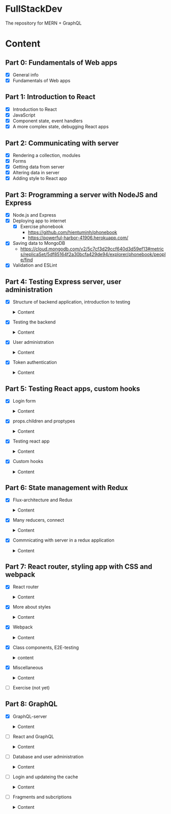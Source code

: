 # FullStackDev
The repository for MERN + GraphQL

# Content
## Part 0: Fundamentals of Web apps
- [x] General info
- [x] Fundamentals of Web apps
## Part 1: Introduction to React
- [x] Introduction to React
- [x] JavaScript
- [x] Component state, event handlers
- [x] A more complex state, debugging React apps
## Part 2: Communicating with server
- [x] Rendering a collection, modules
- [x] Forms
- [x] Getting data from server
- [x] Altering data in server
- [x] Adding style to React app
## Part 3: Programming a server with NodeJS and Express
- [x] Node.js and Express
- [x] Deploying app to internet
  - [x] Exercise phonebook
    - https://github.com/hientuminh/phonebook
    - https://powerful-harbor-41906.herokuapp.com/
- [x] Saving data to MongoDB
  - https://cloud.mongodb.com/v2/5c7cf3d29ccf640d3d59ef13#metrics/replicaSet/5df85164f2a30bcfa429de94/explorer/phonebook/people/find
- [x] Validation and ESLint
## Part 4: Testing Express server, user administration
- [x] Structure of backend application, introduction to testing
  <details>
    <summary>Content</summary>

    ### Project structure
    ```md
    ### Project structure
    ### Exercises
    ### Testing Note applications
    ### Exercises
    ```
  </details>

- [x] Testing the backend
  <details>
    <summary>Content</summary>

    ```md
    ### Test environment
    ### supertest
    ### Logger
    ### Intializing the database before tests
    ### Running tests one by one
    ### async/await
    ### async/await in the backend
    ### More tests and refactoring the backend
    ### Error handling and async/await
    ### Optimizing the beforeEach function
    ### Exercises
    ### Refactoring tests
    ### Exercises
    ```
  </details>

- [x] User administration
  <details>
    <summary>Content</summary>

    ### References across
    - User and Note have one-to-many relationship
    ```javascript
      users = [
        {
          username: 'mluukkai',
          _id: 123456,
        },
        {
          username: 'hellas',
          _id: 141414,
        },
      ]

      notes = [
        {
          content: 'HTML is easy',
          important: false,
          _id: 221212,
          user: 123456,
        },
        {
          content: 'The most important operations of HTTP protocol are GET and POST',
          important: true,
          _id: 221255,
          user: 123456,
        },
        {
          content: 'A proper dinosaur codes with Java',
          important: false,
          _id: 221244,
          user: 141414,
        },
      ]
    ```
    ### Mongoose schema for users
    ```javascript
    const mongoose = require('mongoose')

    const userSchema = new mongoose.Schema({
      username: String,
      name: String,
      passwordHash: String,
      notes: [
        {
          type: mongoose.Schema.Types.ObjectId,
          ref: 'Note'
        }
      ],
    })

    userSchema.set('toJSON', {
      transform: (document, returnedObject) => {
        returnedObject.id = returnedObject._id.toString()
        delete returnedObject._id
        delete returnedObject.__v
        // the passwordHash should not be revealed
        delete returnedObject.passwordHash
      }
    })

    const User = mongoose.model('User', userSchema)

    module.exports = User
    ```
    ```javascript
    const noteSchema = new mongoose.Schema({
      content: {
        type: String,
        required: true,
        minlength: 5
      },
      date: Date,
      important: Boolean,
      user: {
        type: mongoose.Schema.Types.ObjectId,
        ref: 'User'
      }
    })
    ```
    ### Creating users
    - Using bcrypt `npm install bcrypt --save`
    ```javascript
    const saltRounds = 10
    const passwordHash = await bcrypt.hash(body.password, saltRounds)
    ```
    ### Populate
    - The Mongoose join is done with the populate method.
    ```javascript
    const users = await User.find({}).populate('notes', { content: 1, date: 1 })
    ```
  </details>

- [x] Token authentication
  <details>
    <summary>Content</summary>

    ### Limiting creating new notes to logged in users
    - Using JWT `npm install jsonwebtoken --save`

    ```javascript
    const getTokenFrom = request => {
      const authorization = request.get('authorization')
      if (authorization && authorization.toLowerCase().startsWith('bearer ')) {
        return authorization.substring(7)
      }
      return null
    }
    ```
    ### Error handling
    - using errorHandler with JsonWebTokenError
    ### Exercise
    - Add authen for bloglist
      - Adding bcrypt | bcryptjs
      - Update models and controllers
      - Add validation
      - Show more details with populate
      - Add token and permission
  </details>

## Part 5: Testing React apps, custom hooks
- [x] Login form
  <details>
    <summary>Content</summary>

    ### Creating new notes
    - Using `examples/part5a` as ui and `examples/part4d` as backend
    - services/login.js

    ```javascript
    import axios from 'axios'
    const baseUrl = '/api/login'

    const login = async credentials => {
      const response = await axios.post(baseUrl, credentials)
      return response.data
    }

    export default { login }
    ```
    - Condition rendering
    ```javascript
    {user === null && loginForm()}
    {user !== null && noteForm()}
    ```
    ### Saving the token to browsers local storage
    - setItem, getItem, removeItem
    ```javascript
    window.localStorage.setItem('name', 'juha tauriainen')
    ```
    ### Exercises
    - Using https://github.com/fullstackopen-2019/bloglist-frontend
    - Login frontend
    - Using backend at `part4/blog`
  </details>

- [x] props.children and proptypes
  <details>
    <summary>Content</summary>

    ### Displaying the login form only when appropriate

    ### The components children, aka. props.children
    - Using props.children to passing component as slot
    ```javascript
    <Togglable buttonLabel='login'>
          <LoginForm
            username={username}
            password={password}
            handleUsernameChange={({ target }) => setUsername(target.value)}
            handlePasswordChange={({ target }) => setPassword(target.value)}
            handleSubmit={handleLogin}
          />
        </Togglable>
    ```
    ### References to components with ref
    - How can we access it outside of the component?
    - The createRef method is used to create a noteFormRef ref, that is assigned to the Togglable component containing the creation note form. The noteFormRef variable acts as a reference to the component.
    - To recap, the useImperativeHandle function is a React hook, that is used for defining functions in a component which can be invoked from outside of the component.    
    - noteFormRef.current.toggleVisibility()
    ### One point about components

    ```javascript
    <div>
      <Togglable buttonLabel="1" ref={togglable1}>
        first
      </Togglable>

      <Togglable buttonLabel="2" ref={togglable2}>
        second
      </Togglable>

      <Togglable buttonLabel="3" ref={togglable3}>
        third
      </Togglable>
    </div>
  ```
  ### Exercise
  ```javascript
  <div style={hideWhenVisible}>
    // button
  </div>
  <div style={showWhenVisible}>
    {props.children}
    // button
  </div>
  ```
  ### PropTypes
  - `npm install --save prop-types`
  ### ESLint
  - `npm add --save-dev eslint-plugin-jest`
  </details>


- [x] Testing react app

  <details>
    <summary>Content</summary>
    - Using `npm install --save-dev @testing-library/react @testing-library/jest-dom`

    ### Rendering the component for tests

    - Command: CI=true npm test
    - the console may issue a warning if you have not installed Watchman

    ### Test file location
    - In React there are (at least) two different conventions for the test file's location.
    ### Searching for content in a component
    ```javascript
    test('renders content', () => {
      const note = {
        content: 'Component testing is done with react-testing-library',
        important: true
      }

      const component = render(
        <Note note={note} />
      )

      // method 1
      expect(component.container).toHaveTextContent(
        'Component testing is done with react-testing-library'
      )

      // method 2
      const element = component.getByText(
        'Component testing is done with react-testing-library'
      )
      expect(element).toBeDefined()

      // method 3
      const div = component.container.querySelector('.note')
      expect(div).toHaveTextContent(
        'Component testing is done with react-testing-library'
      )
    })
    ```
    ### Debug
    - `component.debug()`
    ### Clicking buttons in tests
    - using mock and fireEvent
    ### Tests for the Togglable component
    ```javascript
    const mockHandler = jest.fn()

    const { getByText } = render(
      <SimpleBlog blog={blog} onClick={mockHandler}/>
    )

    const button = getByText('like')
    fireEvent.click(button)
    fireEvent.click(button)

    expect(mockHandler.mock.calls.length).toBe(2)
    ```
    ### Testing forms
    - The operating principle of the form is to synchronize the state of the input with the state of its parent React component. It is quite difficult to test the form on its own.
    - We will use wraper component for it
    ```javascript
    const Wrapper = (props) => {
      const onChange = (event) => {
        props.state.value = event.target.value
      }

      return (
        <NoteForm
          value={props.state.value}
          onSubmit={props.onSubmit}
          handleChange={onChange}
        />
      )
    }
    ```
    ### Frontend integration tests
    - Two challenge: localStore, fetchAPI
    - The manual mock concept from Jest provides us with a good solution. 
    - setupTests.js
    ```javascript
    import '@testing-library/jest-dom/extend-expect'
    let savedItems = {}

    const localStorageMock = {
      setItem: (key, item) => {
        savedItems[key] = item
      },
      getItem: (key) => savedItems[key],
      clear: () => {
        savedItems = {}
      }
    }

    Object.defineProperty(window, 'localStorage', { value: localStorageMock })
    ```
    ### Test coverage
    > CI=true npm test -- --coverage
    - Examples/part5c-testing-react-app/coverage/lcov-report/index.html
    ### Snapshot testing
    ### E2E Testing
  </details>
- [x] Custom hooks
  <details>
    <summary>Content</summary>

    ### Custom hooks
    - React offer 10 built-in hooks
    - Custom hooks must start with the word `use`
    ### Spread attributes
    - Since the name object has exactly all of the attributes that the input element expects to receive as props, we can pass the props to the element using the spread syntax in the following way
    ```javascript
    <input {...name} />
    const App = () => {
      const name = useField('text')
      const born = useField('date')
      const height = useField('number')

      return (
        <div>
          <form>
            name: 
            <input  {...name} /> 
            <br/> 
            birthdate:
            <input {...born} />
            <br /> 
            height:
            <input {...height} />
          </form>
          <div>
            {name.value} {born.value} {height.value}
          </div>
        </div>
      )
    }
    ```
    ### Revisited hook
    > npm install --save eslint-plugin-react-hooks 
    ```javascript
    module.exports = {
      // ...
      "plugins": [
        // ...
        "react-hooks"
      ],
      "rules": {
        "react-hooks/rules-of-hooks": "error",
        // ...
      }
    }
    - https://github.com/rehooks/awesome-react-hooks
    - https://overreacted.io/why-do-hooks-rely-on-call-order/
    - https://usehooks.com/
    ```
  </details>
## Part 6: State management with Redux
- [x] Flux-architecture and Redux
  <details>
    <summary>Content</summary>

    ### Flux-architecture
    - Facebook developed the Flux- architecture to make state management easier. In Flux, the state is separated completely from the React-components into its own stores. State in the store is not changed directly, but with different actions.
    - [Flux Offical](https://facebook.github.io/flux/docs/in-depth-overview/)
    ### Redux
    - Facebook has an implementation for Flux, but we will be using the Redux - library. It works with the same principle, but is a bit simpler. Facebook also uses Redux now instead of their original Flux.
    - [Redux offical](https://redux.js.org/)
    > npm install redux --save
    - The impact of the action to the state of the application is defined using a reducer.
    - Reducer is never supposed to be called directly from the applications code. Reducer is only given as a parameter to the createStore-function which creates the store
    ```javascript
    import { createStore } from 'redux'
    const counterReducer = (state = 0, action) => {
      // ...
    }
    const store = createStore(counterReducer)
    ```
    - The third important method the store has is subscribe, which is used to create recall functions the store calls when its state is changed.
    ### Pure functions, immutable
    ```javascript
    const noteReducer = (state = [], action) => {
      if (action.type === 'NEW_NOTE') {
        state.push(action.data)
        return state
      }

      return state
    }
    ```
    - The application seems to be working, but the reducer we have declared is bad. It breaks the basic assumption of Redux reducer that reducers must be pure functions. A reducer state must be composed of immutable objects. If there is a change in the state, the old object is not changed, but it is replaced with a new, changed, object. This is exactly what we did with the new reducer: the old array is replaced with the new.
    ### Array spread syntax
    ```javascript
    case 'NEW_NOTE':
      return [...state, action.data]
    ```
    ### DeepFreeze
    ```javascript
    test('good is incremented', () => {
      const action = {
        type: 'GOOD'
      }
      const state = initialState

      deepFreeze(state)
      const newState = counterReducer(state, action)
      expect(newState).toEqual({
        good: 1,
        ok: 0,
        bad: 0
      })
    })
    ```
    ### Uncontrolled form
    - The implementation of both functionalities is straightforward. It is noteworthy that we have not bound the state of the form fields to the state of the App component like we have previously done. React calls this kind of form uncontrolled.
    - https://goshakkk.name/controlled-vs-uncontrolled-inputs-react/
    - https://travisnguyen.net/reactjs/2018/04/17/reactjs-form-uncontrolled-controlled/
    - https://techblog.vn/reactjs-uncontrolled-vs-controlled-forms
    ### Action creators
    ```javascript
    const createNote = (content) => {
      return {
        type: 'NEW_NOTE',
        data: {
          content,
          important: false,
          id: generateId()
        }
      }
    }
    const addNote = (event) => {
      event.preventDefault()
      const content = event.target.note.value
      noteStore.dispatch(createNote(content))
      event.target.note.value = ''
    }
    ```
    ### Passing the state using props
    ```javascript
    import React from 'react'
    import ReactDOM from 'react-dom'
    import { createStore } from 'redux'
    import App from './App'
    import noteReducer from './reducers/noteReducer'

    const store = createStore(noteReducer)

    const renderApp = () => {
      ReactDOM.render(
        <App store={store}/>,
        document.getElementById('root')
      )
    }

    renderApp()
    store.subscribe(renderApp)
    ```
  </details>
- [x] Many reducers, connect
  <details>
    <summary>Content</summary>

    ### Combine
    ```javascript
    import { createStore, combineReducers } from 'redux'

    const reducer = combineReducers({
      notes: noteReducer,
      filter: filterReducer
    })
    ```
    ### Store with complex state
    ```javascript
        all          <input type="radio" name="filter"
      onChange={filterSelected('ALL')} />
    important    <input type="radio" name="filter"
      onChange={filterSelected('IMPORTANT')} />
    nonimportant <input type="radio" name="filter"
      onChange={filterSelected('NONIMPORTANT')} />
    ```
    ### Connect
    - To get rid of this unpleasantness we will use the connect function provided by the React Redux library. This is currently the de facto solution for passing the Redux store to React components.
    > npm install --save react-redux
    ```javascript
    <Provider store={store}>
      <App />
    </Provider>
    ```
    - The component needs the list of notes and the value of the filter from the Redux store. The connect function accepts a so-called mapStateToProps function as its first parameter. The function can be used for defining the props of the connected component that are based on the state of the Redux store.
    ### Referencing action creators passed as props
    ```javascript
    const mapDispatchToProps = dispatch => {
      return {
        createNote: value => {
          dispatch(createNote(value))
        }
      }
    }

    export default connect(
      null,
      mapDispatchToProps
    )(NewNote)
    ```
    - Previously mapStateToProps was simply used for selecting pieces of state from the store, but in this case we are also using the notesToShow function to map the state into the desired filtered list of notes. The new version of notesToShow receives the store's state in its entirety, and selects an appropriate piece of the store that is passed to the component. Functions like this are called selectors.
    - Our new Notes component is almost entirely focused on rendering notes and is quite close to being a so-called presentational component. According to the description provided by Dan Abramov, presentation components:
      - Are concerned with how things look.
      - May contain both presentational and container components inside, and usually have some DOM markup and styles of their own.
      - Often allow containment via props.children.
      - Have no dependencies on the rest of the app, such as Redux actions or stores.
      - Don’t specify how the data is loaded or mutated.
      - Receive data and callbacks exclusively via props.
      - Rarely have their own state (when they do, it’s UI state rather than data).
      - Are written as functional components unless they need state, lifecycle hooks, or performance optimizations.
    - Fits the description of a container component. According to the description provided by Dan Abramov, container components:
      - Are concerned with how things work.
      - May contain both presentational and container components inside but usually don’t have any DOM markup of their own except for some wrapping divs, and never have any styles.
      - Provide the data and behavior to presentational or other container components.
      - Call Redux actions and provide these as callbacks to the presentational components.
      - Are often stateful, as they tend to serve as data sources.
      - Are usually generated using higher order components such as connect from React Redux, rather than written by hand.

  </details>
- [x] Commnicating with server in a redux application
  <details>
    <summary>Content</summary>
 
    ### Exercises
    ```javascript
    import noteService from './services/notes'

    const reducer = combineReducers({
      notes: noteReducer,
      filter: filterReducer,
    });

    const store = createStore(reducer);

    noteService.getAll().then(notes =>
      notes.forEach(note => {
        store.dispatch({ type: 'NEW_NOTE', data: note })
      })
    )
    ```
    - Other
    ```javascript
    import noteReducer, { initializeNotes } from './reducers/noteReducer'
    // ...

    noteService.getAll().then(notes =>
      store.dispatch(initializeNotes(notes))
    )
    ```
    - Why didn't we use await in place of promises and event handlers (registered to `then` -methods):
    > Await only works inside async functions, and the code in index.js is not inside a function, so due to the simple nature of the operation, we'll abstain from using async this time.
    - Improve
    ```javascript
    import React, { useEffect } from 'react'
    import { connect } from 'react-redux'
    import NewNote from './components/NewNote'
    import Notes from './components/Notes'
    import VisibilityFilter from './components/VisibilityFilter'
    import noteService from './services/notes'
    import { initializeNotes } from './reducers/noteReducer'

    const App = (props) => {
      useEffect(() => {
        noteService
          .getAll().then(notes => props.initializeNotes(notes))
      },[])

      return (
        <div>
          <NewNote />
          <VisibilityFilter />
          <Notes />
        </div>
      )
    }

    export default connect(null, { initializeNotes })(App)
    ```
    - New Note
    ```javascript
    import React from 'react'
    import { connect } from 'react-redux'
    import { createNote } from '../reducers/noteReducer'
    import noteService from '../services/notes'

    const NewNote = (props) => {
      const addNote = async (event) => {
        event.preventDefault()
        const content = event.target.note.value
        event.target.note.value = ''
        const newNote = await noteService.createNew(content)
        props.createNote(newNote)
      }

      return (
        // ...
      )
    }

    export default connect(null, { createNote } )(NewNote)
    // createNote in noteReducer
    export const createNote = (data) => {
      return {
        type: 'NEW_NOTE',
        data,
      }
    }
    ```
    ### Asynchronous actions and redux thunk
    - Both components would only use the function provided to them as a prop without caring about the communication with the server that is happening in the background.
    > npm install --save redux-thunk
    ### Redux DevTools
    > npm install --save redux-devtools-extension
    - Add redux-thunk
    - Create store.js
    - move store, reducer from index.js to store.js
    - Move services in component to reducer
    - Using dispatch in reducer to call other reducer or setTimeout
  </details>
## Part 7: React router, styling app with CSS and webpack
- [x] React router
  <details>
    <summary>Content</summary>

    ### React router
    > npm install --save react-router-dom
    ```javascript
    import {
      BrowserRouter as Router,
      Route, Link, Redirect, withRouter
    } from 'react-router-dom'

    const App = () => {

      const padding = { padding: 5 }

      return (
        <div>
          <Router>
            <div>
              <div>
                <Link style={padding} to="/">home</Link>
                <Link style={padding} to="/notes">notes</Link>
                <Link style={padding} to="/users">users</Link>
              </div>
              <Route exact path="/" render={() => <Home />} />
              <Route path="/notes" render={() => <Notes />} />
              <Route path="/users" render={() => <Users />} />
            </div>
          </Router>
        </div>
      )
    }
    ```
    - BrowserRouter is a Router that uses the HTML5 history API (pushState, replaceState and the popState event) to keep your UI in sync with the URL.
    ### Parameterized route
    ### withRouter and history
    - There are a few notable things about the implementation of the form. When logging in, we call the function onSubmit, which calls a method called push of the history-object received by the component as a prop. The command props.history.push('/') results in the address bar of the browser changing its address to /thereby making the application render the respective component, which in this case is Home.
    - The component gets access to the history-prop after it is "wrapped" by the function withRouter.
    ```javascript
    const LoginWithNoHistory = (props) => {
      const onSubmit = (event) => {
        event.preventDefault()
        props.onLogin('mluukkai')
        props.history.push('/')
      }

      return (
        <div>
          <h2>login</h2>
          <form onSubmit={onSubmit}>
            <div>
              username: <input />
            </div>
            <div>
              password: <input type='password' />
            </div>
            <button type="submit">login</button>
          </form>
        </div>
      )
    }

    const Login = withRouter(LoginWithNoHistory)
    ```

    ### redirect
    ```javascript
    <Route path="/users" render={() =>
      user ? <Users /> : <Redirect to="/login" />
    } />
    ```
  </details>
- [x] More about styles
  <details>
    <summary>Content</summary>

    ### Ready-made UI libraries
    > npm install --save react-bootstrap

    > npm install --save semantic-ui-react

    > import { Table } from 'react-bootstrap'
    ### Closing thoughts
    - Instead of using the React Bootstrap library, we could have just as well used Bootstrap directly by defining CSS classes to our application's HTML elements. Instead of defining the table with the Table component:
    ```javascript
    ```
    ### Other UI frameworks
    - [Material](http://www.material-ui.com/)
    - [Bulma](https://bulma.io/)
    - [Ant](https://ant.design/)
    - [Zurb](https://foundation.zurb.com/)
    ### Styled components
    > 
    ```javascript
    const Button = styled.button`
      background: Bisque;
      font-size: 1em;
      margin: 1em;
      padding: 0.25em 1em;
      border: 2px solid Chocolate;
      border-radius: 3px;
    `

    const Input = styled.input`
      margin: 0.25em;
    `
    ```
  </details>
- [x] Webpack
  <details>
    <summary>Content</summary>

    ### Bundling
    - build directory
    ```md
    ├── asset-manifest.json
    ├── favicon.ico
    ├── index.html
    ├── manifest.json
    ├── precache-manifest.8082e70dbf004a0fe961fc1f317b2683.js
    ├── service-worker.js
    └── static
        ├── css
        │   ├── main.f9a47af2.chunk.css
        │   └── main.f9a47af2.chunk.css.map
        └── js
            ├── 1.578f4ea1.chunk.js
            ├── 1.578f4ea1.chunk.js.map
            ├── main.8209a8f2.chunk.js
            ├── main.8209a8f2.chunk.js.map
            ├── runtime~main.229c360f.js
            └── runtime~main.229c360f.js.map
    ```
    > npm installl --save-dev webpack webpack-cli
    ### Configuration file
    ```javascript
    const path = require('path')

    const config = {
      entry: './src/index.js',
      output: {
        path: path.resolve(__dirname, 'build'),
        filename: 'main.js'
      }
    }

    module.exports = config
    ```
    ### Building React
    > npm install --save react react-dom
    ### Loaders
    ```javascript
    {
      test: /\.js$/,
      loader: 'babel-loader',
      query: {
        presets: ['@babel/preset-react']
      }
    }
    ```
    > npm install @babel/core babel-loader @babel/preset-react --save-dev
    - It's worth noting that if the bundled application's source code uses async/await, the browser will not render anything on some browsers. Googling the error message in the console will shed some light on the issue. We have to install one more missing dependency, that is @babel/polyfill:
    > npm install --save @babel/polyfill
    ### Transpilers
    - The process of transforming code from one form of JavaScript to another is called transpiling. The general definition of the term is to compile source code by transforming it from one language to another.
    - The transpilation process that is executed by Babel is defined with plugins. In practice, most developers use ready-made presets that are groups of pre-configured plugins.
    - Currently we are using the @babel/preset-react preset for transpiling the source code of our application. Let's add the @babel/preset-env plugin that contains everything needed to take code using all of the latest features and transpile it to code that is compatible with the ES5 standard:
    ```javascript
    {
      test: /\.js$/,
      loader: 'babel-loader',
      query: {
        presets: ['@babel/preset-env', '@babel/preset-react']
      }
    }
    ```
    - This will cause the transpilation process to break:
    ```javascript
    {
      test: /\.css$/,
      loaders: ['style-loader', 'css-loader'],
    }
    ```
    > npm install style-loader css-loader --save-dev
    ### Webpack-dev-server
    - The current configuration makes it possible to develop our application but the workflow is awful (to the point where it resembles the development workflow with Java). Every time we make a change to the code we have to bundle it and refresh the browser in order to test the code.
    > npm install --save-dev webpack-dev-server
    ### Minifying the code
    - UglifyJS
    ### Development and production configuration
    > npx static-server
    ```javascript
    const path = require('path')
    const webpack = require('webpack')

    const config = (env, argv) => {
      console.log('argv', argv.mode)

      const backend_url = argv.mode === 'production'
        ? 'https://radiant-plateau-25399.herokuapp.com/api/notes'
        : 'http://localhost:3001/notes'

      return {
        entry: './src/index.js',
        output: {
          path: path.resolve(__dirname, 'build'),
          filename: 'main.js'
        },
        devServer: {
          contentBase: path.resolve(__dirname, 'build'),
          compress: true,
          port: 3000,
        },
        devtool: 'source-map',
        module: {
          // ...
        },
        plugins: [
          new webpack.DefinePlugin({
            BACKEND_URL: JSON.stringify(backend_url)
          })
        ]
      }
    }

    module.exports = config
    ```
    ### Polyfill
    - Our application is finished and works with all relatively recent versions of modern browsers, with the exception of Internet Explorer. The reason for this is that because of axios our code uses Promises, and no existing version of IE supports them:
    - The polyfill provided by the promise-polyfill library is easy to use, we simply have to add the following to our existing application code:

  </details>
- [x] Class components, E2E-testing
  <details>
    <summary>content</summary>

    ### Class components
    ```javascript
    import React from 'react'

    class App extends React.Component {
      constructor(props) {
        super(props)

        this.state = {
          anecdotes: [],
          current: 0
        }
      }

      componentDidMount = () => {
        axios.get('http://localhost:3001/anecdotes').then(response => {
          this.setState({ anecdotes: response.data })
        })
      }

      handleClick = () => {
        const current = Math.round(
          Math.random() * this.state.anecdotes.length
        )
        this.setState({ current })
      }

      render() {
        if (this.state.anecdotes.length === 0 ) {
          return <div>no anecdotes...</div>
        }

        return (
          <div>
            <h1>anecdote of the day</h1>
            <div>{this.state.anecdotes[this.state.current].content}</div>
            <button onClick={this.handleClick}>next</button>
          </div>
        )
      }
    }

    export default App
    ```
    ### End to end testing of the application
    - In the year 2018 a software library called **Cypress** has quickly grown in favor in E2E-testing. Cypress is exceptionally easy to use. The amount of legwork one has to do compared to using, e.g. Selenium, is practically non existent. Cypress' way of operating differs radically from most libraries used for E2E-testing. This is because Cypress-tests are all run entirely within the browser. With other approaches the tests are in a Node-process, which is connected to the browser through the APIs that it offers
    ```javascript
    describe('Note app',  function() {
      // ...

      it('login form can be opened', function() {
        cy.visit('http://localhost:3000')
        cy.contains('log in')
          .click()
      })
    })
    ```
    ### Controlling the state of the database
    ```javascript
    describe('Note app', function() {
      beforeEach(function() {
        cy.request('POST', 'http://localhost:3001/api/testing/reset')
        const user = {
          name: 'Matti Luukkainen',
          username: 'mluukkai',
          password: 'salainen'
        }
        cy.request('POST', 'http://localhost:3001/api/users/', user)
        cy.visit('http://localhost:3000')
      })

      it('front page can be opened', function() {
        cy.contains('Notes')
      })
    })
    ```
  </details>
- [x] Miscellaneous
  <details>
    <summary>Content</summary>

    ### Organization of code in React application
    - https://medium.com/hackernoon/the-100-correct-way-to-structure-a-react-app-or-why-theres-no-such-thing-3ede534ef1ed
    - Directory: components, reducers, services, ...
    ### Frontend and backend in the same repository
    - Using one "single-repository-code" with buildpack
    ### Changes on the server
    - WebSockets
    ### On the role of React in applications
    ### Security
    - OWSAP
    - Snyk
    - Helmet to backend
    ### Current trends
    - Typed versions of JS => TypeScript
    - Server side rendering
    - PWA
    - Microservice architecture: A microservice architecture (microservices) is a way of composing the backend of an application from many separate, independent services, which communicate with each other over the network. An individual microservice's purpose is to take care of a particular logical functional whole. In a pure microservice architecture the services do not use a shared database.
    - Serverless
    - Useful libraries and interesting links: immutable.js, remmber, Immer, redux-saga
    - https://reactpatterns.com/
  </details>
- [ ] Exercise (not yet)
## Part 8: GraphQL
- [x] GraphQL-server
  <details>
    <summary>Content</summary>

    ### Schemas and queries
    - In the recent years GraphQL, developed by Facebook, has become popular for communication between web applications and servers.
    - The GraphQL philosophy is very different from REST. REST is resource based. Every resource, for example a user has its own address which identifies it, for example /users/10. All operations done to the resource are done with HTTP requests to its URL. The action depends on the used HTTP-method.
    - The main principle of GraphQL is, that the code on the browser forms **a query describing the data wanted**, and sends it to the API with an HTTP POST request. Unlike REST, all GraphQL queries are sent to the same address, and their type is POST.
    - In the heart of all GraphQL applications is a schema, which describes the data sent between client and the server. The initial schema for our phonebook is as follows:
    ```javascript
    type Person {
      name: String!
      phone: String
      street: String!
      city: String!
      id: ID! 
    }

    type Query {
      personCount: Int!
      allPersons: [Person!]!
      findPerson(name: String!): Person
    }
    ```
    - The schema describles 2 types. The first type, Person, determines that persons have five fields. Four of the fields are type String, which is one of the scalar types of GraphQL. All of the String fields, except phone, must be given a value. This is marked by the exclamation mark on the schema. The type of the field id is ID. ID fields are strings, but GraphQL ensures they are unique. The second type is a Query. Practically every GraphQL schema describes a Query, which tells what kind of queries can be made to the API.
    - Despite its name, GraphQL does not actually have anything to do with databases. It does not care how the data is saved. The data a GraphQL API uses can be saved into a relational database, document database, or to other servers which GraphQL-server can access with for example REST.
    ### Apllo server
    > npm install --save apollo-server graphql
    - The heart of the code is an ApolloServer, which is given two parameters
    ```javascript
    const server = new ApolloServer({
      typeDefs, // The first parameter, typeDefs, contains the GraphQL schema.
      resolvers, //The second parameter is an object, which contains the resolvers of the server. These are the code, which defines how GraphQL queries are responded to.
    })
    ```
    ### GraphQL-playground
    > node index.js
    ```json
    query {
      allPersons {
        name,
        phone
      }
    }
    ```
    ### Parameters of a resolver
    - A GraphQL-server must define resolvers for each field of each type in the schema. We have so far only defined resolvers for fields of the type Query, so for each query of the application.
    ```javascript
    const resolvers = {
      Query: {
        ...
      },
      Person: {
        name: (root) => root.name,
        phone: (root) => root.phone,
        street: (root) => root.street,
        city: (root) => root.city,
        id: (root) => root.id,
      }
    }
    ```
    ### Object within an object
    - So every time a Person object is returned, the fields name, phone and id are returned using their default resolvers, but the field address is formed by using a self defined resolver. The parameter root of the resolver function is the person-object, so the street and the city of the address can be taken from its fields.
    ```javascript
    const resolvers = {
      Query: {
        ...
      },
      Person: {
        address: (root) => {
          return {
            street: root.street,
            city: root.city,
            country: 'VietNam'
          }
        }
      }
    }
    ```
    ### Mutation
    - Let's add functionality for adding new persons to the phonebook. In GraphQL, all operations which cause a change are done with mutations. Mutations are described in the schema as the keys of type Mutation. The schema for a mutation for adding a new person looks as follows:
    ```javascript
    type Mutation {
      addPerson(
        name: String!
        phone: String
        street: String!
        city: String!
      ): Person
    }
    const resolvers = {
      // ...
      Mutation: {
        addPerson: (root, args) => {
          const person = { ...args, id: uuid() }
          persons = persons.concat(person)
          return person
        }
      }
    }
    ```
    - So the resolver of the address field of the Person type formats the response object to the right form.
    ### Error handling
    - UserInputError

    ### Enum
    ```javascript
    enum YesNo {
      YES
      NO
    }

    type Query {
      personCount: Int!
      allPersons(phone: YesNo): [Person!]!
      findPerson(name: String!): Person
    }

    Query: {
      personCount: () => persons.length,
      allPersons: (root, args) => {
        if (!args.phone) {
          return persons
        }
        const byPhone = (person) =>
          args.phone === 'YES' ? person.phone : !person.phone
        return persons.filter(byPhone)
      },
      findPerson: (root, args) =>
        persons.find(p => p.name === args.name)
    },
    ```
    ### Changing a phone number
    ```javascript
    type Mutation {
      addPerson(
        name: String!
        phone: String
        street: String!
        city: String!
      ): Person
      editNumber(
        name: String!
        phone: String!
      ): Person
    }
    ```
    ### More on queries
    ```javascript
    query {
      havePhone: allPersons(phone: YES){
        name
      }
      phoneless: allPersons(phone: NO){
        name
      }
    }
    ```
    ### Exercise (done)
  </details>
- [ ] React and GraphQL
  <details>
    <summary>Content</summary>

    ### Apollo client
    > npm install apollo-boost react-apollo graphql --save
    ```javascript
    import React from 'react'
    import ReactDOM from 'react-dom'

    import ApolloClient, { gql } from 'apollo-boost'

    const client = new ApolloClient({
      uri: 'http://localhost:4000/graphql'
    })

    const query = gql`
    {
      allPersons  {
        name,
        phone,
        address {
          street,
          city
        }
        id
      }
    }
    `

    client.query({ query })
      .then((response) => {
        console.log(response.data)
      })

    const App = () => {
      return <div>
        test
      </div>
    }

    ReactDOM.render(<App />, document.getElementById('root'))
    ```
    ### Query-component
    ```javascript
    const App = () => {
      return <Query query={ALL_PERSONS}>
        {(result) => <Persons result={result} />}
      </Query>
    }
    ```
    ### Named queries and variables
    - The component we just used,Query, is not optimal for our purposes, because we would like to make the query only when a user wants to see the details of a person. One way would be to use the query method of the client object. All components of the application can access the query object via the ApolloConsumer component. Let's modify the App component to fetch a reference to the query object via ApolloConsumer, and pass it on to the Persons component.
    ```javascript
    const Persons = ({ result, client }) => {
      const [person, setPerson] = useState(null)

      if (result.loading) {
        return <div>loading...</div>
      }

      const showPerson = async (name) => {
        const { data } = await client.query({
          query: FIND_PERSON,
          variables: { nameToSearch: name }
        })
        setPerson(data.findPerson)
      }
    }
    ```
    ### Cache
    - When we do multiple queries for example the address details of Arto Hellas, we notice something interesting: The query to the backend is done only the first time around. After this, despite of the same query being done again by the code, the query is not sent to the backend.
    - Apollo client saves the responses of queries to cache. To optimize performance if the response to a query is already in the cache, the query is not sent to the server at all.
    - Data in the cache is organized by query. Because Person objects have an identifying field id which is type ID, if the same object is returned by multiple queries, Apollo is able to combine them into one. Because of this, doing findPerson queries for the address details of Arto Hellas has updated the address details also for the query allPersons.
    ### Mutation-component
    - The pros and cons of this solution are almost opposite of the previous one. There is no extra web traffic, because queries are not done just in case. However if one user now updates the state of the server, the changes do not show to other users immediately. There are other ways to update the cache. More about those later in this part.
    ```javascript
    const CREATE_PERSON = gql`
      mutation createPerson($name: String!, $street: String!, $city: String!, $phone: String) {
        addPerson(
          name: $name,
          street: $street,
          city: $city,
          phone: $phone
        ) {
          name
          phone
          id
          address {
            street
            city
          }
        }
      }
    `

    const PersonForm = (props) => {
      const [name, setName] = useState('')
      const [phone, setPhone] = useState('')
      const [street, setStreet] = useState('')
      const [city, setCity] = useState('')

      const submit = async (e) => {
        e.preventDefault()
        await props.addPerson({
          variables: { name, phone, street, city }
        })

        setName('')
        setPhone('')
        setStreet('')
        setCity('')
      }

      return (
        <div>
          <form onSubmit={submit}>
            <div>
              name <input
                value={name}
                onChange={({ target }) => setName(target.value)}
              />
            </div>
            <div>
              phone <input
                value={phone}
                onChange={({ target }) => setPhone(target.value)}
              />
            </div>
            <div>
              street <input
                value={street}
                onChange={({ target }) => setStreet(target.value)}
              />
            </div>
            <div>
              city <input
                value={city}
                onChange={({ target }) => setCity(target.value)}
              />
            </div>
            <button type='submit'>add!</button>
          </form>
        </div>
      )
    }

    const App = () => {
      return (
        <div>
          <ApolloConsumer>
            {(client =>
              <Query query={ALL_PERSONS}>
                {(result) =>
                  <Persons result={result} client={client} />
                }
              </Query>
            )}
          </ApolloConsumer>
          <h2>create new</h2>
          <Mutation mutation={CREATE_PERSON} refetchQueries={[{query: ALL_PERSONS}]}>
            {(addPerson) =>
              <PersonForm
                addPerson={addPerson}
              />
            }
          </Mutation>
        </div>
      )
    }
    ```
    ### Handling mutation error messages
    ```javascript
    const [errorMessage, setErrorMessage] = useState(null)
    const handleError = (error) => {
      setErrorMessage(error.graphQLErrors[0].message)
      setTimeout(() => {
        setErrorMessage(null)
      }, 10000)
    }
    <Mutation
      mutation={createPerson} 
      refetchQueries={[{ query: allPersons }]}
      onError={handleError}
    >
    ```
    ### Updating a phone number
    ```javascript
    const EDIT_NUMBER = gql`
    mutation editNumber($name: String!, $phone: String!) {
      editNumber(name: $name, phone: $phone)  {
        name
        phone
        address {
          street
          city
        }
        id
      }
    }
    `
    ```
    ### Apollo Client and the applications state
    ### Render props
    - GraphQL components Query, Mutation and ApolloConsumer follow the so called render props principle. A component following this principle is given, as props or as a child between its tags (which technically is also a props), a function which defines how the component is rendered. With the render props -principle it is possible to move data or function references to the component responsible for rendering.
    - The Render props -principle has been quite popular. For example react router we used in part 7 uses it. Using the component Route of the React router it is defined what the application renders when the browser is in a certain url. The following defines, that if the url is /notes, the component Notes is rendered, and if the url is for example /notes/10, a Note component which has been given id 10 as a parameter is rendered.
    ### Apollo with hooks
    > npm install --save react-apollo
    ```javascript
      import { useQuery } from '@apollo/react-hooks'
      const persons = useQuery(ALL_PERSONS)
      <ApolloConsumer>
        {(client =>
          <Query query={ALL_PERSONS}>
            {(result) =>
              <Persons result={result} client={client} />
            }
          </Query>
        )}
      </ApolloConsumer>

    <Query query={ALL_PERSONS}>
      {(result) => <Persons result={result} />}
    </Query> 

    <Persons result={persons} />
    ```
  </details>
- [ ] Database and user administration
  <details>
    <summary>Content</summary>
  </details>
- [ ] Login and updateing the cache
  <details>
    <summary>Content</summary>
  </details>
- [ ] Fragments and subcriptions
  <details>
    <summary>Content</summary>
  </details>
  